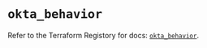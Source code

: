 # `okta_behavior`

Refer to the Terraform Registory for docs: [`okta_behavior`](https://registry.terraform.io/providers/okta/okta/4.4.0/docs/resources/behavior).
